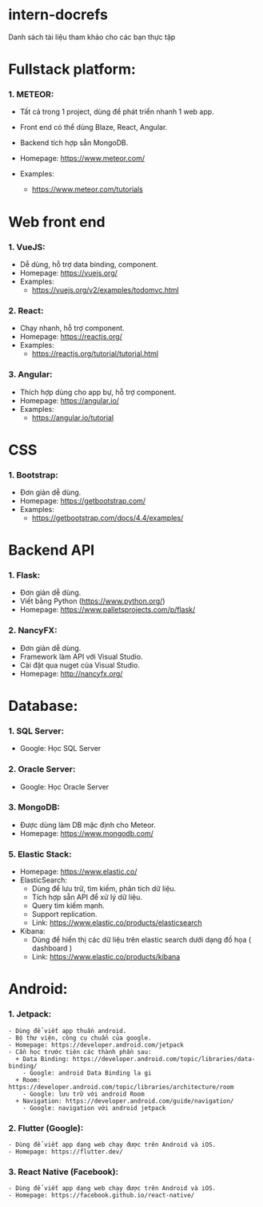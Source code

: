 # intern-docrefs
Danh sách tài liệu tham khảo cho các bạn thực tập

# Fullstack platform:
### 1. METEOR:
  - Tất cả trong 1 project, dùng để phát triển nhanh 1 web app.
  - Front end có thể dùng Blaze, React, Angular.
  - Backend tích hợp sẵn MongoDB.
  
  - Homepage: https://www.meteor.com/
  - Examples:
    + https://www.meteor.com/tutorials

# Web front end
### 1. VueJS:
  - Dễ dùng, hỗ trợ data binding, component.
  - Homepage: https://vuejs.org/
  - Examples:
    + https://vuejs.org/v2/examples/todomvc.html

### 2. React:
  - Chạy nhanh, hỗ trợ component.
  - Homepage: https://reactjs.org/
  - Examples:
    + https://reactjs.org/tutorial/tutorial.html
    
### 3. Angular:
  - Thích hợp dùng cho app bự, hỗ trợ component.
  - Homepage: https://angular.io/
  - Examples:
    + https://angular.io/tutorial
    
# CSS
### 1. Bootstrap:
  - Đơn giản dễ dùng.
  - Homepage: https://getbootstrap.com/
  - Examples:
    + https://getbootstrap.com/docs/4.4/examples/

# Backend API
### 1. Flask:
  - Đơn giản dễ dùng.
  - Viết bằng Python (https://www.python.org/)
  - Homepage: https://www.palletsprojects.com/p/flask/

### 2. NancyFX:
  - Đơn giản dễ dùng.
  - Framework làm API với Visual Studio.
  - Cài đặt qua nuget của Visual Studio.
  - Homepage: http://nancyfx.org/

# Database:
### 1. SQL Server:
  - Google: Học SQL Server
  
### 2. Oracle Server:
  - Google: Học Oracle Server

### 3. MongoDB:
  - Được dùng làm DB mặc định cho Meteor.
  - Homepage: https://www.mongodb.com/

### 5. Elastic Stack:
  - Homepage: https://www.elastic.co/
  - ElasticSearch:
      + Dùng để lưu trữ, tìm kiếm, phân tích dữ liệu.
      + Tích hợp sẵn API để xử lý dữ liệu.
      + Query tìm kiếm mạnh.
      + Support replication.
      + Link: https://www.elastic.co/products/elasticsearch
  - Kibana:
      + Dùng để hiển thị các dữ liệu trên elastic search dưới dạng đồ họa ( dashboard )
      + Link: https://www.elastic.co/products/kibana
      
# Android:
### 1. Jetpack:
    - Dùng để viết app thuần android.
    - Bộ thư viện, công cụ chuẩn của google.    
    - Homepage: https://developer.android.com/jetpack
    - Cần học trước tiên các thành phần sau:
      + Data Binding: https://developer.android.com/topic/libraries/data-binding/
        - Google: android Data Binding la gi
      + Room: https://developer.android.com/topic/libraries/architecture/room
        - Google: lưu trữ với android Room
      + Navigation: https://developer.android.com/guide/navigation/
        - Google: navigation với android jetpack
        
### 2. Flutter (Google):
    - Dùng để viết app dạng web chạy được trên Android và iOS.
    - Homepage: https://flutter.dev/
    
### 3. React Native (Facebook):
    - Dùng để viết app dạng web chạy được trên Android và iOS.
    - Homepage: https://facebook.github.io/react-native/
    
